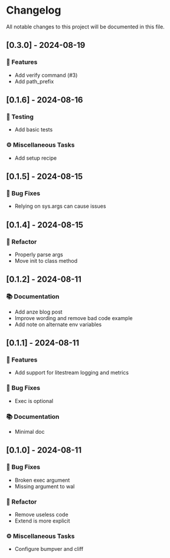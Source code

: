 # Changelog

All notable changes to this project will be documented in this file.

## [0.3.0] - 2024-08-19

### 🚀 Features

- Add verify command (#3)
- Add path_prefix

## [0.1.6] - 2024-08-16

### 🧪 Testing

- Add basic tests

### ⚙️ Miscellaneous Tasks

- Add setup recipe

## [0.1.5] - 2024-08-15

### 🐛 Bug Fixes

- Relying on sys.args can cause issues

## [0.1.4] - 2024-08-15

### 🚜 Refactor

- Properly parse args
- Move init to class method

## [0.1.2] - 2024-08-11

### 📚 Documentation

- Add anze blog post
- Improve wording and remove bad code example
- Add note on alternate env variables

## [0.1.1] - 2024-08-11

### 🚀 Features

- Add support for litestream logging and metrics

### 🐛 Bug Fixes

- Exec is optional

### 📚 Documentation

- Minimal doc

## [0.1.0] - 2024-08-11

### 🐛 Bug Fixes

- Broken exec argument
- Missing argument to wal

### 🚜 Refactor

- Remove useless code
- Extend is more explicit

### ⚙️ Miscellaneous Tasks

- Configure bumpver and cliff

<!-- generated by git-cliff -->
